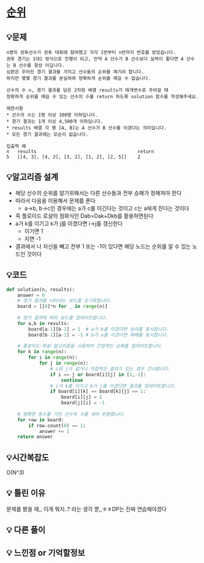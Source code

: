 # [순위](https://school.programmers.co.kr/learn/courses/30/lessons/49191)

## 💡문제

```
n명의 권투선수가 권투 대회에 참여했고 각각 1번부터 n번까지 번호를 받았습니다. 
권투 경기는 1대1 방식으로 진행이 되고, 만약 A 선수가 B 선수보다 실력이 좋다면 A 선수는 B 선수를 항상 이깁니다. 
심판은 주어진 경기 결과를 가지고 선수들의 순위를 매기려 합니다. 
하지만 몇몇 경기 결과를 분실하여 정확하게 순위를 매길 수 없습니다.

선수의 수 n, 경기 결과를 담은 2차원 배열 results가 매개변수로 주어질 때 
정확하게 순위를 매길 수 있는 선수의 수를 return 하도록 solution 함수를 작성해주세요.

제한사항
* 선수의 수는 1명 이상 100명 이하입니다.
* 경기 결과는 1개 이상 4,500개 이하입니다.
* results 배열 각 행 [A, B]는 A 선수가 B 선수를 이겼다는 의미입니다.
* 모든 경기 결과에는 모순이 없습니다.

입출력 예
n	results	                                    return
5	[[4, 3], [4, 2], [3, 2], [1, 2], [2, 5]]	2
```

## 💡알고리즘 설계
* 해당 선수의 순위를 알기위해서는 다른 선수들과 전부 승패가 정해져야 한다
* 따라서 다음을 이용해서 문제를 푼다
  * a->b, b->c인 경우에는 a가 c를 이긴다는 것이고 c는 a에게 진다는 것이다
* 즉 플로이드 로샬의 점화식인 Dab=Dak+Dkb를 활용하면된다
* a가 k를 이기고 k가 j를 이겼다면 i->j를 갱신한다
  * 이기면 1
  * 지면 -1
* 결과에서 나 자신을 빼고 전부 1 또는 -1이 있다면 해당 노드는 순위를 알 수 있는 노드인 것이다

## 💡코드

```python
def solution(n, results):
    answer = 0
    # 경기 결과를 나타내는 보드를 초기화합니다.
    board = [[0]*n for _ in range(n)]
    
    # 경기 결과에 따라 보드를 업데이트합니다.
    for a,b in results:
        board[a-1][b-1] = 1  # a가 b를 이겼다면 승리를 표시합니다.
        board[b-1][a-1] = -1 # b가 a를 이겼다면 패배를 표시합니다.
        
    # 플로이드-와샬 알고리즘을 사용하여 간접적인 승패를 업데이트합니다.
    for k in range(n):
        for i in range(n):
            for j in range(n):
                # i와 j가 같거나 직접적인 결과가 있는 경우 건너뜁니다.
                if i == j or board[i][j] in [1,-1]:
                    continue
                # i가 k를 이기고 k가 j를 이겼다면 결과를 업데이트합니다.
                if board[i][k] == board[k][j] == 1:
                    board[i][j] = 1
                    board[j][i] = -1
        
    # 명확한 등수를 가진 선수의 수를 세어 반환합니다.
    for row in board:
        if row.count(0) == 1:
            answer += 1
    return answer
```

## 💡시간복잡도
O(N^3)

## 💡 틀린 이유
문제를 봤을 때,, 이게 뭐지..? 라는 생각 뿐,,ㅎㅎDP는 진짜 연습해야겠다

## 💡 다른 풀이


## 💡 느낀점 or 기억할정보
